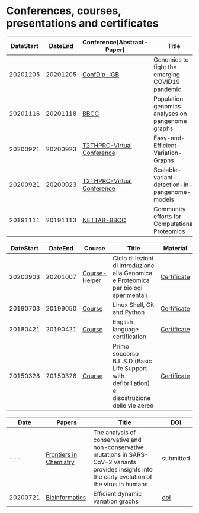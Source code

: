 # Conferences, courses, presentations and certificates

|DateStart| DateEnd| Conference(Abstract-Paper) |Title |  Material |
|---------|--------| ---------- |---------- |--------|
|20201205 | 20201205 | [ConfDip-IGB]() | Genomics to fight the emerging COVID19 pandemic| [Abstract](abs/Damaggio20ConfDipCNR_ENG.md)
|20201116 | 20201118 | [BBCC](https://www.bbcc-meetings.it/program/) | Population genomics analyses on pangenome graphs  | [Abstract](abs/BBCC.md), [Presentation](https://f1000research.com/slides/9-1338) |
|20200921 | 20200923 | [T2THPRC-Virtual Conference](https://www.t2t-hprc-2020conference.com/login/?redirect_to=https%3A%2F%2Fwww.t2t-hprc-2020conference.com%2F) | Easy-and-Efficient-Variation-Graphs | [Poster](pos/Adam-Novak-Adam-M.-Novak-Easy-and-Efficient-Variation-Graphs-compressed-1.png)|
|20200921 | 20200923 | [T2THPRC-Virtual Conference](https://www.t2t-hprc-2020conference.com/login/?redirect_to=https%3A%2F%2Fwww.t2t-hprc-2020conference.com%2F) | Scalable-variant-detection-in-pangenome-models | [Abstract](abs/Scalable-variant-detection-in-pangenome-models.md), [Poster](pos/Scalablevariantdetectioninpangenomemodels.png), [Blog](https://gsocgraph.blogspot.com/2020/08/final-week-recap-of-my-gsoc-experience.html)|
|20191111 | 20191113 | [NETTAB-BBCC](http://www.igst.it/nettab/2019/) | Community efforts for Computational Proteomics | [Certificate](cert/Certificate-NETTAB-BBCC2019-Villani.pdf) |


|DateStart| DateEnd| Course |Title |  Material |
|---------|--------| ---------- |---------- |--------|
|20200903| 20201007| [Course-Helper](http://www.igst.it/nettab/2019/) | Ciclo di lezioni di introduzione alla Genomica e Proteomica per biologi sperimentali | [Certificate](cert/certificate_bioinf.pdf) |
|20190703 | 20199050 | [Course]() | Linux Shell, Git and Python | [Certificate](cert/certificate-attendance_SWCNaples_Villani.pdf)|
|20180421 | 20190421 | [Course]() | English language certification | [Certificate](cert/engcert.png)|
|20150328 | 20150328 | [Course]() | Primo soccorso B.L.S.D (Basic Life Support with defibrillation) e disostruzione delle vie aeree | [Certificate]()|


|Date| Papers |Title |  DOI |
|--------- |---------- |---------- |--------|
|--- | [Frontiers in Chemistry](https://www.frontiersin.org/journals/chemistry/sections/theoretical-and-computational-chemistry) | The analysis of conservative and non-conservative mutations in SARS-CoV-2 variants provides insights into the early evolution of the virus in humans  | submitted |
|20200721 | [Bioinformatics](https://academic.oup.com/bioinformatics) | Efficient dynamic variation graphs | [doi](https://doi.org/10.1093/bioinformatics/btaa640) |
